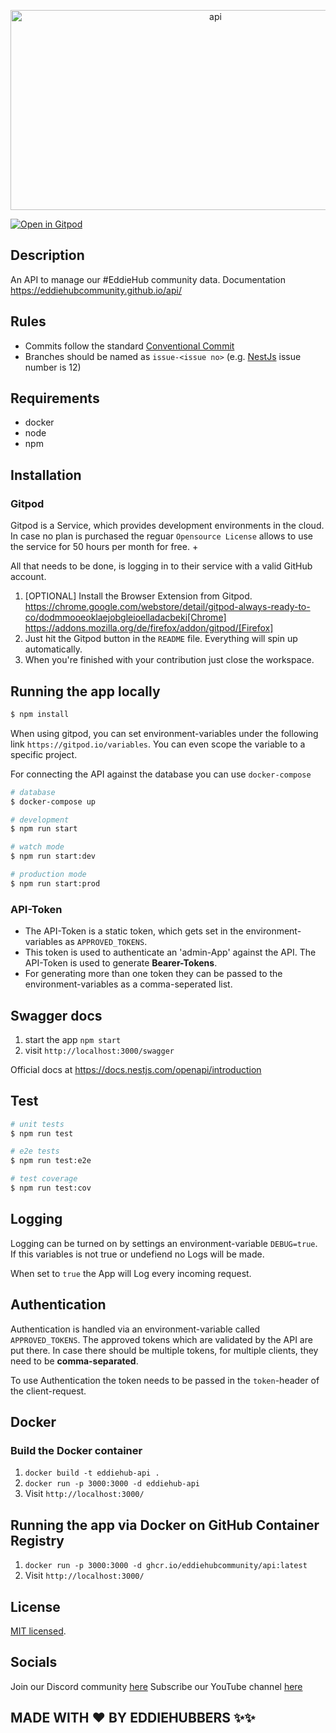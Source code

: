<p align="center">
  <img src="https://socialify.git.ci/EddieHubCommunity/api/image?description=1&font=KoHo&logo=https%3A%2F%2Favatars.githubusercontent.com%2Fu%2F66388388%3Fs%3D200%26v%3D4&owner=1&pattern=Signal&theme=Light" alt="api" width="640" height="320" />
</p>

[circleci-image]: https://img.shields.io/circleci/build/github/nestjs/nest/master?token=abc123def456
[circleci-url]: https://circleci.com/gh/nestjs/nest

[![Open in Gitpod](https://gitpod.io/button/open-in-gitpod.svg)](https://gitpod.io/#https://github.com/EddieHubCommunity/api)

## Description

An API to manage our #EddieHub community data. Documentation https://eddiehubcommunity.github.io/api/

## Rules

- Commits follow the standard [Conventional Commit](https://www.conventionalcommits.org/en/v1.0.0/)
- Branches should be named as `issue-<issue no>` (e.g. [NestJs](https://github.com/EddieHubCommunity/api/issues/12) issue number is 12)

## Requirements

- docker
- node
- npm

## Installation

### Gitpod

Gitpod is a Service, which provides development environments in the cloud. In case no plan is purchased the reguar `Opensource License` allows to use the service for 50 hours per month for free. +

All that needs to be done, is logging in to their service with a valid GitHub account.

1. [OPTIONAL] Install the Browser Extension from Gitpod. https://chrome.google.com/webstore/detail/gitpod-always-ready-to-co/dodmmooeoklaejobgleioelladacbeki[Chrome] https://addons.mozilla.org/de/firefox/addon/gitpod/[Firefox]
2. Just hit the Gitpod button in the `README` file. Everything will spin up automatically.
3. When you're finished with your contribution just close the workspace.

## Running the app locally

```bash
$ npm install
```

When using gitpod, you can set environment-variables under the following link `https://gitpod.io/variables`. You can even scope the variable to a specific project.

For connecting the API against the database you can use `docker-compose`
```bash
# database
$ docker-compose up
```

```bash
# development
$ npm run start

# watch mode
$ npm run start:dev

# production mode
$ npm run start:prod
```

### API-Token

- The API-Token is a static token, which gets set in the environment-variables as `APPROVED_TOKENS`. 
- This token is used to authenticate an 'admin-App' against the API. The API-Token is used to generate **Bearer-Tokens**. 
- For generating more than one token they can be passed to the environment-variables as a comma-seperated list.

## Swagger docs

1. start the app `npm start`
2. visit `http://localhost:3000/swagger`

Official docs at https://docs.nestjs.com/openapi/introduction

## Test

```bash
# unit tests
$ npm run test

# e2e tests
$ npm run test:e2e

# test coverage
$ npm run test:cov
```

## Logging

Logging can be turned on by settings an environment-variable `DEBUG=true`.
If this variables is not true or undefiend no Logs will be made.

When set to `true` the App will Log every incoming request.

## Authentication

Authentication is handled via an environment-variable called `APPROVED_TOKENS`.
The approved tokens which are validated by the API are put there.
In case there should be multiple tokens, for multiple clients, they need to be **comma-separated**.

To use Authentication the token needs to be passed in the `token`-header of the client-request.

## Docker

### Build the Docker container

1. `docker build -t eddiehub-api .`
1. `docker run -p 3000:3000 -d eddiehub-api`
1. Visit `http://localhost:3000/`

## Running the app via Docker on GitHub Container Registry

1. `docker run -p 3000:3000 -d ghcr.io/eddiehubcommunity/api:latest`
1. Visit `http://localhost:3000/`

## License

[MIT licensed](LICENSE).

## Socials

Join our Discord community [here](http://discord.eddiehub.org/)
Subscribe our YouTube channel [here](https://www.youtube.com/user/eddiejaoude)

## MADE WITH :heart: BY EDDIEHUBBERS :sparkles::sparkles:
